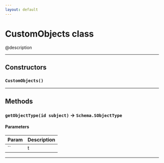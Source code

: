 ```yaml
---
layout: default
---
```

# CustomObjects class

@description

---
## Constructors
### `CustomObjects()`
---
## Methods
### `getObjectType(id subject)` → `Schema.SObjectType`
#### Parameters
|Param|Description|
|-----|-----------|
|`` | t |

---
